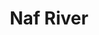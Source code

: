 ---
title: "Naf River"
title_bn: "নাফ নদী"
description: "It forms in the Arakan hills on the southern borders of the district and flows into the Bay of Bengal.
Length of this river is 62 km. Width is 1.6 km to 3.22 km.
It carries sediment and forming new land in the Bangladesh portion.This river is strongly influence by tide."
---